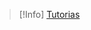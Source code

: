 

> [!Info] [Tutorias](https://www.udc.es/es/centros_departamentos_servizos/centros/titorias/?codigo=614)

